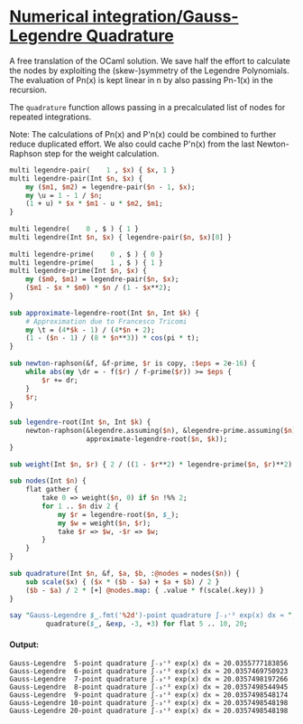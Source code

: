 [1]: https://rosettacode.org/wiki/Numerical_integration/Gauss-Legendre_Quadrature

# [Numerical integration/Gauss-Legendre Quadrature][1]





A free translation of the OCaml solution. We save half the effort to calculate the nodes by exploiting the (skew-)symmetry of the Legendre Polynomials.
The evaluation of Pn(x) is kept linear in n by also passing Pn-1(x) in the recursion.



The `quadrature` function allows passing in a precalculated list of nodes for repeated integrations.



Note: The calculations of Pn(x) and P'n(x) could be combined to further reduce duplicated effort. We also could cache P'n(x) from the last Newton-Raphson step for the weight calculation.

```perl
multi legendre-pair(    1 , $x) { $x, 1 }
multi legendre-pair(Int $n, $x) {
    my ($m1, $m2) = legendre-pair($n - 1, $x);
    my \u = 1 - 1 / $n;
    (1 + u) * $x * $m1 - u * $m2, $m1;
}
 
multi legendre(    0 , $ ) { 1 }
multi legendre(Int $n, $x) { legendre-pair($n, $x)[0] }
 
multi legendre-prime(    0 , $ ) { 0 }
multi legendre-prime(    1 , $ ) { 1 }
multi legendre-prime(Int $n, $x) {
    my ($m0, $m1) = legendre-pair($n, $x);
    ($m1 - $x * $m0) * $n / (1 - $x**2);
}
 
sub approximate-legendre-root(Int $n, Int $k) {
    # Approximation due to Francesco Tricomi
    my \t = (4*$k - 1) / (4*$n + 2);
    (1 - ($n - 1) / (8 * $n**3)) * cos(pi * t);
}
 
sub newton-raphson(&f, &f-prime, $r is copy, :$eps = 2e-16) {
    while abs(my \dr = - f($r) / f-prime($r)) >= $eps {
        $r += dr;
    }
    $r;
}
 
sub legendre-root(Int $n, Int $k) {
    newton-raphson(&legendre.assuming($n), &legendre-prime.assuming($n),
                   approximate-legendre-root($n, $k));
}
 
sub weight(Int $n, $r) { 2 / ((1 - $r**2) * legendre-prime($n, $r)**2) }
 
sub nodes(Int $n) {
    flat gather {
        take 0 => weight($n, 0) if $n !%% 2;
        for 1 .. $n div 2 {
            my $r = legendre-root($n, $_);
            my $w = weight($n, $r);
            take $r => $w, -$r => $w;
        }
    }
}
 
sub quadrature(Int $n, &f, $a, $b, :@nodes = nodes($n)) {
    sub scale($x) { ($x * ($b - $a) + $a + $b) / 2 }
    ($b - $a) / 2 * [+] @nodes.map: { .value * f(scale(.key)) }
}
 
say "Gauss-Legendre $_.fmt('%2d')-point quadrature ∫₋₃⁺³ exp(x) dx ≈ ",
         quadrature($_, &exp, -3, +3) for flat 5 .. 10, 20;
```

#### Output:
```
Gauss-Legendre  5-point quadrature ∫₋₃⁺³ exp(x) dx ≈ 20.0355777183856
Gauss-Legendre  6-point quadrature ∫₋₃⁺³ exp(x) dx ≈ 20.0357469750923
Gauss-Legendre  7-point quadrature ∫₋₃⁺³ exp(x) dx ≈ 20.0357498197266
Gauss-Legendre  8-point quadrature ∫₋₃⁺³ exp(x) dx ≈ 20.0357498544945
Gauss-Legendre  9-point quadrature ∫₋₃⁺³ exp(x) dx ≈ 20.0357498548174
Gauss-Legendre 10-point quadrature ∫₋₃⁺³ exp(x) dx ≈ 20.0357498548198
Gauss-Legendre 20-point quadrature ∫₋₃⁺³ exp(x) dx ≈ 20.0357498548198
```
